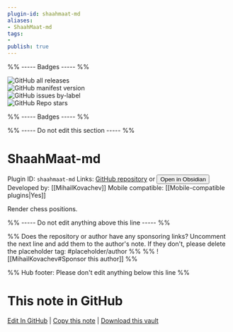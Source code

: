 ```yaml
---
plugin-id: shaahmaat-md
aliases:
- ShaahMaat-md
tags: 
- 
publish: true
---
```


%% ----- Badges ----- %%

![GitHub all releases](https://img.shields.io/github/downloads/MihailKovachev/shaahmaat-md/total?color=573E7A&logo=github&style=for-the-badge)   
![GitHub manifest version](https://img.shields.io/github/manifest-json/v/MihailKovachev/shaahmaat-md?color=573E7A&logo=github&style=for-the-badge)   
![GitHub issues by-label](https://img.shields.io/github/issues/MihailKovachev/shaahmaat-md/help%20wanted?color=573E7A&logo=github&style=for-the-badge)   
![GitHub Repo stars](https://img.shields.io/github/stars/MihailKovachev/shaahmaat-md?color=573E7A&logo=github&style=for-the-badge)

%% ----- Badges ----- %%

%% ----- Do not edit this section ----- %%

# ShaahMaat-md

Plugin ID: `shaahmaat-md`
Links: [GitHub repository](https://github.com/MihailKovachev/shaahmaat-md) or [<button id=HH>Open in Obsidian</button>](obsidian://show-plugin?id=shaahmaat-md)
Developed by: [[MihailKovachev]]
Mobile compatible: [[Mobile-compatible plugins|Yes]]

Render chess positions.

%% ----- Do not edit anything above this line ----- %% 

%% Does the repository or author have any sponsoring links? Uncomment the next line and add them to the author's note. If they don't, please delete the placeholder tag: #placeholder/author %%
%% ![[MihailKovachev#Sponsor this author]] %%

%% Hub footer: Please don't edit anything below this line %%

# This note in GitHub

<span class="git-footer">[Edit In GitHub](https://github.dev/obsidian-community/obsidian-hub/blob/main/02%20-%20Community%20Expansions/02.05%20All%20Community%20Expansions/Plugins/shaahmaat-md.md "git-hub-edit-note") | [Copy this note](https://raw.githubusercontent.com/obsidian-community/obsidian-hub/main/02%20-%20Community%20Expansions/02.05%20All%20Community%20Expansions/Plugins/shaahmaat-md.md "git-hub-copy-note") | [Download this vault](https://github.com/obsidian-community/obsidian-hub/archive/refs/heads/main.zip "git-hub-download-vault") </span>
